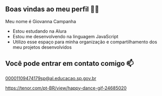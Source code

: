 ## Boas vindas ao meu perfil 💙💙
Meu nome é Giovanna Campanha
- Estou estudando na Alura
- Estou me desenvolvendo na linguagem JavaScript
- Utilizo esse espaço para minha organização e compartilhamento dos meu projetos desenvolvidos
## Você pode entrar em contato comigo 📫
00001109474179sp@al.educacao.sp.gov.br

https://tenor.com/pt-BR/view/happy-dance-gif-24685020
